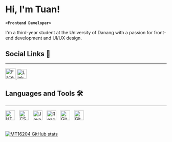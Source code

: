 # Hi, I'm Tuan!

**`<Frontend Developer>`**

I'm a third-year student at the University of Danang with a passion for front-end development and UI/UX design.<br>

## Social Links 🔗
---
   <p align="left">
   <a href="https://www.facebook.com/profile.php?id=100041776819654">
      <img src="https://www.svgrepo.com/download/448224/facebook.svg" width="32" alt="Facebook"/>
   </a> 
   <a href="https://www.linkedin.com/in/ph%E1%BA%A1m-minh-tu%E1%BA%A5n-526557282">
      <img src="https://www.svgrepo.com/download/343567/linkedin-network-communication-connection-internet-online.svg" width="30" alt="Linkedin"/>
   </a>
</p>

## Languages and Tools 🛠️ 
---
<img align="left" alt="HTML" width="30px" style="padding-right:10px;" src="https://cdn.jsdelivr.net/gh/devicons/devicon/icons/html5/html5-plain.svg" />
<img align="left" alt="CSS" width="30px" style="padding-right:10px;" src="https://cdn.jsdelivr.net/gh/devicons/devicon/icons/css3/css3-plain.svg" />
<img align="left" alt="JavaScript" width="30px" style="padding-right:10px;" src="https://cdn.jsdelivr.net/gh/devicons/devicon/icons/javascript/javascript-plain.svg" />
<img align="left" alt="React" width="30px" style="padding-right:10px;" src="https://cdn.jsdelivr.net/gh/devicons/devicon/icons/react/react-original.svg" />
<img align="left" alt="Git" width="30px" style="padding-right:10px;" src="https://cdn.jsdelivr.net/gh/devicons/devicon/icons/git/git-original.svg" />
<img align="left" alt="GitHub" width="30px" style="padding-right:10px;" src="https://cdn.jsdelivr.net/gh/devicons/devicon/icons/github/github-original.svg"/>
<br>
  <br>
    <br>

<!-- Github Stats -->
[![MT16204 GitHub stats](https://github-readme-stats.vercel.app/api?username=MT16204&show_icons=true&theme=tokyonight)](https://github.com/anuraghazra/github-readme-stats)

